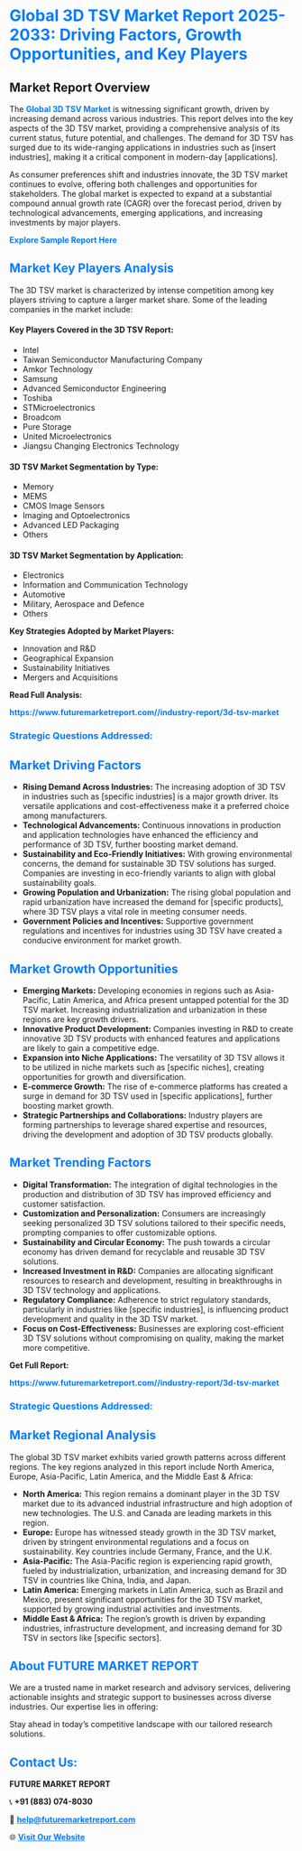 <h1 style="color: #007BFF;">Global 3D TSV Market Report 2025-2033: Driving Factors, Growth Opportunities, and Key Players</h1>

<section id="overview">
<h2>Market Report Overview</h2>
<p>The <a href="https://www.futuremarketreport.com//industry-report/3d-tsv-market" style="color: #007BFF; text-decoration: none;"><strong>Global 3D TSV Market</strong></a> is witnessing significant growth, driven by increasing demand across various industries. This report delves into the key aspects of the 3D TSV market, providing a comprehensive analysis of its current status, future potential, and challenges. The demand for 3D TSV has surged due to its wide-ranging applications in industries such as [insert industries], making it a critical component in modern-day [applications].</p>
<p>As consumer preferences shift and industries innovate, the 3D TSV market continues to evolve, offering both challenges and opportunities for stakeholders. The global market is expected to expand at a substantial compound annual growth rate (CAGR) over the forecast period, driven by technological advancements, emerging applications, and increasing investments by major players.</p>
</section>

<section id="overview">
<p><a href="https://www.futuremarketreport.com//request-sample/reportId=76236" style="color: #007BFF; text-decoration: none;"><strong>Explore Sample Report Here</strong></a></p>
</section>

<section id="key-players">
<h2 style="color: #007BFF;">Market Key Players Analysis</h2>
<p>The 3D TSV market is characterized by intense competition among key players striving to capture a larger market share. Some of the leading companies in the market include:</p>
<h4>Key Players Covered in the 3D TSV Report:</h4>
<ul><li>Intel</li><li>Taiwan Semiconductor Manufacturing Company</li><li>Amkor Technology</li><li>Samsung</li><li>Advanced Semiconductor Engineering</li><li>Toshiba</li><li>STMicroelectronics</li><li>Broadcom</li><li>Pure Storage</li><li>United Microelectronics</li><li>Jiangsu Changing Electronics Technology</li></ul>
<h4>3D TSV Market Segmentation by Type:</h4>
<ul><li>Memory</li><li>MEMS</li><li>CMOS Image Sensors</li><li>Imaging and Optoelectronics</li><li>Advanced LED Packaging</li><li>Others</li></ul>

<h4>3D TSV Market Segmentation by Application:</h4>
<ul><li>Electronics</li><li>Information and Communication Technology</li><li>Automotive</li><li>Military, Aerospace and Defence</li><li>Others</li></ul>
<p><strong>Key Strategies Adopted by Market Players:</strong></p>
<ul>
<li>Innovation and R&D</li>
<li>Geographical Expansion</li>
<li>Sustainability Initiatives</li>
<li>Mergers and Acquisitions</li>
</ul>
</section>

<section>
<p><strong>Read Full Analysis: </strong></p><a href="https://www.futuremarketreport.com//industry-report/3d-tsv-market" style="color: #007BFF; text-decoration: none;"><strong>https://www.futuremarketreport.com//industry-report/3d-tsv-market</strong></a>
<h3 style="color: #007BFF;">Strategic Questions Addressed:</h3>
</section>

<section id="driving-factors">
<h2 style="color: #007BFF;">Market Driving Factors</h2>
<ul>
<li><strong>Rising Demand Across Industries:</strong> The increasing adoption of 3D TSV in industries such as [specific industries] is a major growth driver. Its versatile applications and cost-effectiveness make it a preferred choice among manufacturers.</li>
<li><strong>Technological Advancements:</strong> Continuous innovations in production and application technologies have enhanced the efficiency and performance of 3D TSV, further boosting market demand.</li>
<li><strong>Sustainability and Eco-Friendly Initiatives:</strong> With growing environmental concerns, the demand for sustainable 3D TSV solutions has surged. Companies are investing in eco-friendly variants to align with global sustainability goals.</li>
<li><strong>Growing Population and Urbanization:</strong> The rising global population and rapid urbanization have increased the demand for [specific products], where 3D TSV plays a vital role in meeting consumer needs.</li>
<li><strong>Government Policies and Incentives:</strong> Supportive government regulations and incentives for industries using 3D TSV have created a conducive environment for market growth.</li>
</ul>
</section>

<section id="growth-opportunities">
<h2 style="color: #007BFF;">Market Growth Opportunities</h2>
<ul>
<li><strong>Emerging Markets:</strong> Developing economies in regions such as Asia-Pacific, Latin America, and Africa present untapped potential for the 3D TSV market. Increasing industrialization and urbanization in these regions are key growth drivers.</li>
<li><strong>Innovative Product Development:</strong> Companies investing in R&D to create innovative 3D TSV products with enhanced features and applications are likely to gain a competitive edge.</li>
<li><strong>Expansion into Niche Applications:</strong> The versatility of 3D TSV allows it to be utilized in niche markets such as [specific niches], creating opportunities for growth and diversification.</li>
<li><strong>E-commerce Growth:</strong> The rise of e-commerce platforms has created a surge in demand for 3D TSV used in [specific applications], further boosting market growth.</li>
<li><strong>Strategic Partnerships and Collaborations:</strong> Industry players are forming partnerships to leverage shared expertise and resources, driving the development and adoption of 3D TSV products globally.</li>
</ul>
</section>

<section id="trending-factors">
<h2 style="color: #007BFF;">Market Trending Factors</h2>
<ul>
<li><strong>Digital Transformation:</strong> The integration of digital technologies in the production and distribution of 3D TSV has improved efficiency and customer satisfaction.</li>
<li><strong>Customization and Personalization:</strong> Consumers are increasingly seeking personalized 3D TSV solutions tailored to their specific needs, prompting companies to offer customizable options.</li>
<li><strong>Sustainability and Circular Economy:</strong> The push towards a circular economy has driven demand for recyclable and reusable 3D TSV solutions.</li>
<li><strong>Increased Investment in R&D:</strong> Companies are allocating significant resources to research and development, resulting in breakthroughs in 3D TSV technology and applications.</li>
<li><strong>Regulatory Compliance:</strong> Adherence to strict regulatory standards, particularly in industries like [specific industries], is influencing product development and quality in the 3D TSV market.</li>
<li><strong>Focus on Cost-Effectiveness:</strong> Businesses are exploring cost-efficient 3D TSV solutions without compromising on quality, making the market more competitive.</li>
</ul>
</section>

<section>
<p><strong>Get Full Report: </strong></p><a href="https://www.futuremarketreport.com//industry-report/3d-tsv-market" style="color: #007BFF; text-decoration: none;"><strong>https://www.futuremarketreport.com//industry-report/3d-tsv-market</strong></a>
<h3 style="color: #007BFF;">Strategic Questions Addressed:</h3>
</section>


<section id="regional-analysis">
<h2 style="color: #007BFF;">Market Regional Analysis</h2>
<p>The global 3D TSV market exhibits varied growth patterns across different regions. The key regions analyzed in this report include North America, Europe, Asia-Pacific, Latin America, and the Middle East & Africa:</p>
<ul>
<li><strong>North America:</strong> This region remains a dominant player in the 3D TSV market due to its advanced industrial infrastructure and high adoption of new technologies. The U.S. and Canada are leading markets in this region.</li>
<li><strong>Europe:</strong> Europe has witnessed steady growth in the 3D TSV market, driven by stringent environmental regulations and a focus on sustainability. Key countries include Germany, France, and the U.K.</li>
<li><strong>Asia-Pacific:</strong> The Asia-Pacific region is experiencing rapid growth, fueled by industrialization, urbanization, and increasing demand for 3D TSV in countries like China, India, and Japan.</li>
<li><strong>Latin America:</strong> Emerging markets in Latin America, such as Brazil and Mexico, present significant opportunities for the 3D TSV market, supported by growing industrial activities and investments.</li>
<li><strong>Middle East & Africa:</strong> The region’s growth is driven by expanding industries, infrastructure development, and increasing demand for 3D TSV in sectors like [specific sectors].</li>
</ul>
</section>

<footer>
<h2 style="color: #007BFF;">About FUTURE MARKET REPORT</h2>
<p>We are a trusted name in market research and advisory services, delivering actionable insights and strategic support to businesses across diverse industries. Our expertise lies in offering:</p>

<p>Stay ahead in today’s competitive landscape with our tailored research solutions.</p>

<h2 style="color: #007BFF;">Contact Us:</h2>
<p><strong>FUTURE MARKET REPORT</strong></p>
<p>📞 <strong>+91 (883) 074-8030</strong></p>
<p>📧 <strong><a href="mailto:help@futuremarketreport.com" style="color: #007BFF;">help@futuremarketreport.com</a></strong></p>
<p>🌐 <strong><a href="https://www.futuremarketreport.com/" style="color: #007BFF;">Visit Our Website</a></strong></p>
</footer>
